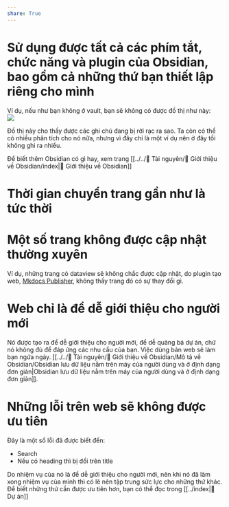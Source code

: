 ```yaml
---  
share: True  
---  
```

  
# Sử dụng được tất cả các phím tắt, chức năng và plugin của Obsidian, bao gồm cả những thứ bạn thiết lập riêng cho mình  
Ví dụ, nếu như bạn không ở vault, bạn sẽ không có được đồ thị như này:  
![](https://i.imgur.com/gwdeLlL.png)  
  
Đồ thị này cho thấy được các ghi chú đang bị rời rạc ra sao. Ta còn có thể có nhiều phân tích cho nó nữa, nhưng vì đây chỉ là một ví dụ nên ở đây tồi không ghi ra nhiều.  
  
Để biết thêm Obsidian có gì hay, xem trang [[../../📜 Tài nguyên/💎 Giới thiệu về Obsidian/index|💎 Giới thiệu về Obsidian]]  
# Thời gian chuyển trang gần như là tức thời  
# Một số trang không được cập nhật thường xuyên   
Ví dụ, những trang có dataview sẽ không chắc được cập nhật, do plugin tạo web, [Mkdocs Publisher](https://obsidian-publisher.netlify.app/github%20publisher/commands/#upload "Commands - Obsidian Mkdocs Publisher"), không thấy trang đó có sự thay đổi gì.  
  
# Web chỉ là để dễ giới thiệu cho người mới  
Nó được tạo ra để dễ giới thiệu cho người mới, để dễ quảng bá dự án, chứ nó không đủ để đáp ứng các nhu cầu của bạn. Việc dùng bản web sẽ làm bạn ngứa ngáy. [[../../📜 Tài nguyên/💎 Giới thiệu về Obsidian/Mô tả về Obsidian/Obsidian lưu dữ liệu nằm trên máy của người dùng và ở định dạng đơn giản|Obsidian lưu dữ liệu nằm trên máy của người dùng và ở định dạng đơn giản]].  
  
# Những lỗi trên web sẽ không được ưu tiên  
Đây là một số lỗi đã được biết đến:  
- Search   
- Nếu có heading thì bị đổi trên title  
  
Do nhiệm vụ của nó là để dễ giới thiệu cho người mới, nên khi nó đã làm xong nhiệm vụ của mình thì có lẽ nên tập trung sức lực cho những thứ khác. Để biết những thứ cần được ưu tiên hơn, bạn có thể đọc trong [[../index|📐 Dự án]]